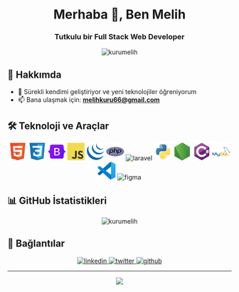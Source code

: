 <h1 align="center">Merhaba 👋, Ben Melih</h1>
<h3 align="center">Tutkulu bir Full Stack Web Developer</h3>

<p align="center">
  <img src="https://komarev.com/ghpvc/?username=kurumelih&label=Profile views&color=0e75b6&style=flat" alt="kurumelih" />
</p>

## 🚀 Hakkımda
- 🌱 Sürekli kendimi geliştiriyor ve yeni teknolojiler öğreniyorum
- 📫 Bana ulaşmak için: **melihkuru66@gmail.com**

## 🛠 Teknoloji ve Araçlar

<p align="center">
  <!-- Frontend -->
  <img src="https://raw.githubusercontent.com/devicons/devicon/master/icons/html5/html5-original.svg" alt="html5" width="40" height="40"/>
  <img src="https://raw.githubusercontent.com/devicons/devicon/master/icons/css3/css3-original.svg" alt="css3" width="40" height="40"/>
  <img src="https://raw.githubusercontent.com/devicons/devicon/master/icons/bootstrap/bootstrap-original.svg" alt="bootstrap" width="40" height="40"/>
  <img src="https://raw.githubusercontent.com/devicons/devicon/master/icons/javascript/javascript-original.svg" alt="javascript" width="40" height="40"/>
  <img src="https://raw.githubusercontent.com/devicons/devicon/master/icons/jquery/jquery-original.svg" alt="jquery" width="40" height="40"/>
  
  <!-- Backend -->
  <img src="https://raw.githubusercontent.com/devicons/devicon/master/icons/php/php-original.svg" alt="php" width="40" height="40"/>
  <img src="https://cdn.worldvectorlogo.com/logos/laravel-2.svg" alt="laravel" width="40" height="40"/>
  <img src="https://raw.githubusercontent.com/devicons/devicon/master/icons/python/python-original.svg" alt="python" width="40" height="40"/>
  <img src="https://raw.githubusercontent.com/devicons/devicon/master/icons/nodejs/nodejs-original.svg" alt="nodejs" width="40" height="40"/>
  <img src="https://raw.githubusercontent.com/devicons/devicon/master/icons/csharp/csharp-original.svg" alt="csharp" width="40" height="40"/>
  
  <!-- Database -->
  <img src="https://raw.githubusercontent.com/devicons/devicon/master/icons/mysql/mysql-original-wordmark.svg" alt="mysql" width="40" height="40"/>
  
  <!-- Tools -->
  <img src="https://raw.githubusercontent.com/devicons/devicon/master/icons/vscode/vscode-original.svg" alt="vscode" width="40" height="40"/>
  <img src="https://www.vectorlogo.zone/logos/figma/figma-icon.svg" alt="figma" width="40" height="40"/>
</p>

## 📊 GitHub İstatistikleri

<p align="center">
  <img src="https://github-readme-stats.vercel.app/api?username=kurumelih&show_icons=true&theme=radical" alt="kurumelih" />
</p>

## 🤝 Bağlantılar

<p align="center">
  <a href="https://linkedin.com/in/kurumelih" target="_blank">
    <img src="https://img.shields.io/badge/LinkedIn-0077B5?style=for-the-badge&logo=linkedin&logoColor=white" alt="linkedin"/>
  </a>
  <a href="https://twitter.com/kurumelih" target="_blank">
    <img src="https://img.shields.io/badge/Twitter-1DA1F2?style=for-the-badge&logo=twitter&logoColor=white" alt="twitter"/>
  </a>
  <a href="https://github.com/kurumelih" target="_blank">
    <img src="https://img.shields.io/badge/GitHub-100000?style=for-the-badge&logo=github&logoColor=white" alt="github"/>
  </a>
</p>

---
<p align="center">
  <img src="https://capsule-render.vercel.app/api?type=waving&color=gradient&height=100&section=footer"/>
</p>
